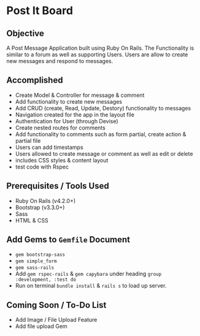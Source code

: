 # Post It Board

## Objective

A Post Message Application built using Ruby On Rails.
The Functionality is similar to a forum as well as supporting Users.
Users are allow to create new messages and respond to messages.

## Accomplished
* Create Model & Controller for message & comment
* Add functionality to create new messages
* Add CRUD (create, Read, Update, Destory) functionality to messages
* Navigation created for the app in the layout file
* Authentication for User (through Devise)
* Create nested routes for comments
* Add functionality to comments such as form partial, create action & partial file
* Users can add timestamps
* Users allowed to create message or comment as well as edit or delete
* includes CSS styles & content layout
* test code with Rspec

## Prerequisites / Tools Used
* Ruby On Rails (v4.2.0+)
* Bootstrap (v3.3.0+)
* Sass
* HTML & CSS

## Add Gems to `Gemfile` Document
* `gem bootstrap-sass`
* `gem simple_form`
* `gem sass-rails`
* Add `gem rspec-rails` & `gem capybara` under heading `group :development, :test do`
* Run on terminal `bundle install` & `rails s` to load up server.

## Coming Soon / To-Do List
* Add Image / File Upload Feature
* Add file upload Gem
